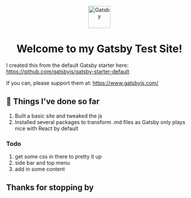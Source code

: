 
<p align="center">
  <a href="https://www.gatsbyjs.com">
    <img alt="Gatsby" src="https://www.gatsbyjs.com/Gatsby-Monogram.svg" width="60" />
  </a>
</p>
<h1 align="center">
  Welcome to my Gatsby Test Site!
</h1>

I created this from the default Gatsby starter here:
https://github.com/gatsbyjs/gatsby-starter-default

If you can, please support them at: https://www.gatsbyjs.com/





## 🚀 Things I've done so far
1. Built a basic site and tweaked the js
3. Installed several packages to transform .md files as Gatsby only plays nice with React by default

### Todo

1. get some css in there to pretty it up
2. side bar and top menu
3. add in some content






##  Thanks for stopping by

